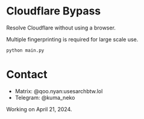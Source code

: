 # Cloudflare Bypass

Resolve Cloudflare without using a browser.

Multiple fingerprinting is required for large scale use.

```bash
python main.py
```

# Contact

- Matrix: @qoo.nyan:usesarchbtw.lol
- Telegram: @kuma_neko

Working on April 21, 2024.
